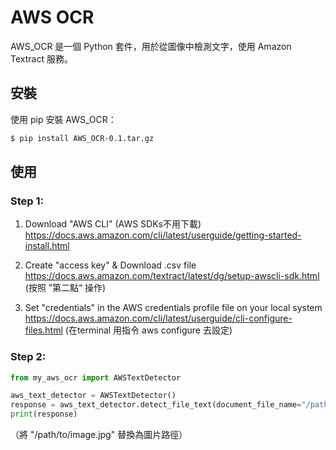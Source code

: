 # AWS OCR

AWS_OCR 是一個 Python 套件，用於從圖像中檢測文字，使用 Amazon Textract 服務。

## 安裝

使用 pip 安裝 AWS_OCR：

```bash
$ pip install AWS_OCR-0.1.tar.gz
```

## 使用

### Step 1:

1. Download "AWS CLI" (AWS SDKs不用下載)
https://docs.aws.amazon.com/cli/latest/userguide/getting-started-install.html

2. Create "access key" & Download .csv file
https://docs.aws.amazon.com/textract/latest/dg/setup-awscli-sdk.html
(按照 ”第二點“ 操作)

3. Set "credentials" in the AWS credentials profile file on your local system
https://docs.aws.amazon.com/cli/latest/userguide/cli-configure-files.html
(在terminal 用指令 aws configure 去設定)


### Step 2:

```python
from my_aws_ocr import AWSTextDetector

aws_text_detector = AWSTextDetector()
response = aws_text_detector.detect_file_text(document_file_name="/path/to/image.jpg")
print(response)
```

（將 "/path/to/image.jpg" 替換為圖片路徑）
